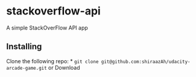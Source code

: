 # stackoverflow-api
A simple StackOverFlow API app

## Installing

Clone the following repo:
    * `git clone git@github.com:shiraazAh/udacity-arcade-game.git` or Download
